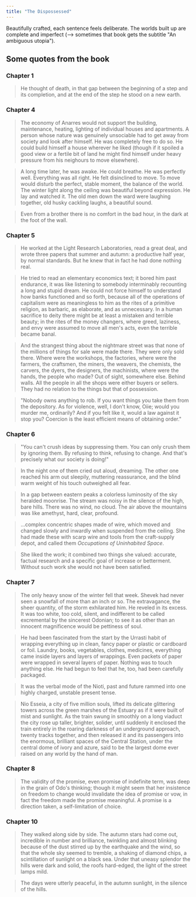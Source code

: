 ```yaml
---
title: "The Dispossessed"
---
```


Beautifully crafted, each sentence feels deliberate. The worlds built up are complete and imperfect (--> sometimes that book gets the subtitle "An ambiguous utopia"). 

## Some quotes from the book

### Chapter 1
>He thought of death, in that gap between the beginning of a step and its completion, and at the end of the step he stood on a new earth.


### Chapter 4
>The economy of Anarres would not support the building, maintenance, heating, lighting of individual houses and apartments. A person whose nature was genuinely unsociable had to get away from society and look after himself. He was completely free to do so. He could build himself a house wherever he liked (though if it spoiled a good view or a fertile bit of land he might find himself under heavy pressure from his neighours to move elsewhere).


>A long time later, he was awake. He could breathe. He was perfectly well. Everything was all right. He felt disinclined to move. To move would disturb the perfect, stable moment, the balance of the world. The winter light along the ceiling was beautiful beyond expression. He lay and watched it. The old men down the ward were laughing together, old husky cackling laughs, a beautiful sound.


>Even from a brother there is no comfort in the bad hour, in the dark at the foot of the wall.


### Chapter 5
>He worked at the Light Research Laboratories, read a great deal, and wrote three papers that summer and autumn: a productive half year, by normal standards. But he knew that in fact he had done nothing real.


>He tried to read an elementary economics text; it bored him past endurance, it was like listening to somebody interminably recounting a long and stupid dream. He could not force himself to understand how banks functioned and so forth, because all of the operations of capitalism were as meaningless to him as the rites of a primitive religion, as barbaric, as elaborate, and as unnecessary. In a human sacrifice to deity there might be at least a mistaken and terrible beauty; in the rites of the money changers, where greed, laziness, and envy were assumed to move all men's acts, even the terrible became banal. 


>And the strangest thing about the nightmare street was that none of the millions of things for sale were made there. They were only sold there. Where were the workshops, the factories, where were the farmers, the craftsmen, the miners, the weavers, the chemists, the carvers, the dyers, the designers, the machinists, where were the hands, the people who made? Out of sight, somewhere else. Behind walls. All the people in all the shops were either buyers or sellers. They had no relation to the things but that of possession. 


>"Nobody owns anything to rob. If you want things you take them from the depository. As for violence, well, I don't know, Oiie; would you murder me, ordinarily? And if you felt like it, would a law against it stop you? Coercion is the least efficient means of obtaining order."


### Chapter 6
>"You can't crush ideas by suppressing them. You can only crush them by ignoring them. By refusing to think, refusing to change. And that's precisely what our society is doing!"


>In the night one of them cried out aloud, dreaming. The other one reached his arm out sleepily, muttering reassurance, and the blind warm weight of his touch outweighed all fear.


>In a gap between eastern peaks a colorless luminosity of the sky heralded moonrise. The stream was noisy in the silence of the high, bare hills. There was no wind, no cloud. The air above the mountains was like amethyst, hard, clear, profound. 


>...complex concentric shapes made of wire, which moved and changed slowly and inwardly when suspended from the ceiling. She had made these with scarp wire and tools from the craft-supply depot, and called them _Occupations of Uninhabited Space_. 


>She liked the work; it combined two things she valued: accurate, factual research and a specific goal of increase or betterment. Without such work she would not have been satisfied. 


### Chapter 7
>The only heavy snow of the winter fell that week. Shevek had never seen a snowfall of more than an inch or so. The extravagance, the sheer quantity, of the storm exhilarated him. He reveled in its excess. It was too white, too cold, silent, and indifferent to be called excremental by the sincerest Odonian; to see it as other than an innocent magnificence would be pettiness of soul.


>He had been fascinated from the start by the Urrasti habit of wrapping everything up in clean, fancy paper or plastic or cardboard or foil. Laundry, books, vegetables, clothes, medicines, everything came inside layers and layers of wrappings. Even packets of paper were wrapped in several layers of paper. Nothing was to touch anything else. He had begun to feel that he, too, had been carefully packaged.


>It was the verbal mode of the Nioti, past and future rammed into one highly charged, unstable present tense. 


>Nio Esseia, a city of five million souls, lifted its delicate glittering towers across the green marshes of the Estuary as if it were built of mist and sunlight. As the train swung in smoothly on a long viaduct the city rose up taller, brighter, solider, until suddenly it enclosed the train entirely in the roaring darkness of an underground approach, twenty tracks together, and then released it and its passengers into the enormous, brilliant spaces of the Central Station, under the central dome of ivory and azure, said to be the largest dome ever raised on any world by the hand of man.


### Chapter 8
>The validity of the promise, even promise of indefinite term, was deep in the grain of Odo's thinking; though it might seem that her insistence on freedom to change would invalidate the idea of promise or vow, in fact the freedom made the promise meaningful. A promise is a direction taken, a self-limitation of choice. 


### Chapter 10
>They walked along side by side. The autumn stars had come out, incredible in number and brilliance, twinkling and almost blinking because of the dust stirred up by the earthquake and the wind, so that the whole sky seemed to tremble, a shaking of diamond chips, a scintillation of sunlight on a black sea. Under that uneasy splendor the hills were dark and solid, the roofs hard-edged, the light of the street lamps mild.


>The days were utterly peaceful, in the autumn sunlight, in the silence of the hills.





